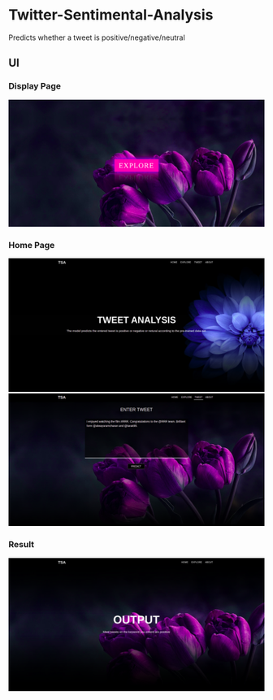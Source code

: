 # Twitter-Sentimental-Analysis
Predicts whether a tweet is positive/negative/neutral
## UI

### Display Page
<img src="images/Screenshot from 2021-01-26 10-02-40.png">

### Home Page
<img src="images/Screenshot from 2021-01-26 10-04-43.png">
<img src="images/Screenshot from 2021-01-26 10-06-35.png">

### Result
<img src="images/Screenshot from 2021-01-26 10-07-02.png">
